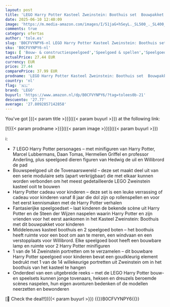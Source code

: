 ```yaml
---
layout: post
title: 'LEGO Harry Potter Kasteel Zweinstein: Boothuis set  Bouwpakket voor Kinderen met 2 Bouwbare Speelgoed Boten en 5 minifiguren  Rollenspellen Cadeau voor Meisjes  Jongens en Fans vanaf 8 jaar 76426'
date: 2025-06-10 12:40:09
image: 'https://m.media-amazon.com/images/I/51jaG+hSeyL._SL500_._SL400_.jpg'
comments: true
category: ofertas
author: 'tole.es'
slug: 'B0CFVYNPY6-nl LEGO Harry Potter Kasteel Zweinstein: Boothuis set...'
sku: 'B0CFVYNPY6-nl'
tags: [ 'Bouw- & constructiespeelgoed','Speelgoed & spellen','Speelgoedbouwsets','lego','🇳🇱', ]
actualPrice: 27.44 EUR
currency: EUR
price: 27.44
comparePrice: 37.99 EUR
prodname: 'LEGO Harry Potter Kasteel Zweinstein: Boothuis set  Bouwpakket voor Kinderen met 2 Bouwbare Speelgoed Boten en 5 minifiguren  Rollenspellen Cadeau voor Meisjes  Jongens en Fans vanaf 8 jaar 76426'
country: 'nl'
flag: '🇳🇱'
brand: 'LEGO'
buyurl: 'https://www.amazon.nl/dp/B0CFVYNPY6/?tag=tolees0b-21'
descuento: '27.77'
average: '27.8092857142858'
---
```


You've got [{{< param title >}}]({{< param buyurl >}}) at the following link:

[![{{< param prodname >}}]({{< param image >}})]({{< param buyurl >}})

ℹ️:

- 7 LEGO Harry Potter personages – met minifiguren van Harry Potter, Marcel Lubbermans, Daan Tomas, Hermelien Griffel en professor Anderling, plus speelgoed dieren figuren van Hedwig de uil en Willibrord de pad
- Bouwspeelgoed uit de Tovenaarswereld – deze set maakt deel uit van een serie modulaire sets (apart verkrijgbaar) die met elkaar kunnen worden verbonden om het meest gedetailleerde LEGO Zweinstein kasteel ooit te bouwen
- Harry Potter cadeau voor kinderen – deze set is een leuke verrassing of cadeau voor kinderen vanaf 8 jaar die dol zijn op rollenspellen en voor het eerst kennismaken met de Harry Potter verhalen
- Fantasierijke speelgoedset – laat kinderen de bekende scène uit Harry Potter en de Steen der Wijzen naspelen waarin Harry Potter en zijn vrienden voor het eerst aankomen in het Kasteel Zweinstein: Boothuis met dit bouwpakket voor kinderen
- Middeleeuws kasteel boothuis en 2 speelgoed boten – het boothuis heeft ruimte voor een boot om aan te meren, een windvaan en een verstopplaats voor Willibrord. Elke speelgoed boot heeft een bouwbare lamp en ruimte voor 2 Harry Potter minifiguren
- 1 van de 14 Zweinstein portretten om te verzamelen – dit bouwbare Harry Potter speelgoed voor kinderen bevat een goudkleurig element bedrukt met 1 van de 14 willekeurige portretten uit Zweinstein om in het boothuis van het kasteel te hangen
- Onderdeel van een uitgebreide reeks – met de LEGO Harry Potter bouw- en speelsets kunnen jonge tovenaars, heksen en dreuzels beroemde scènes naspelen, hun eigen avonturen bedenken of de modellen neerzetten en bewonderen

[🛒 Check the deal!!]({{< param buyurl >}})
{{<world>}}B0CFVYNPY6{{</world>}}
